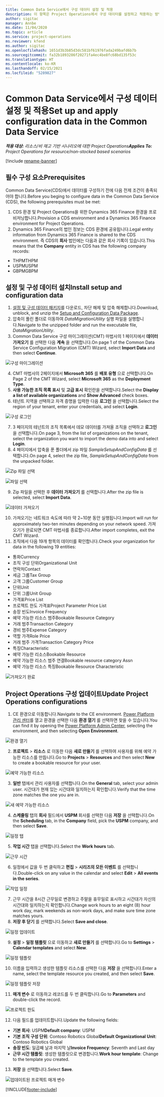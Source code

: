 ```yaml
---
title: Common Data Service에서 구성 데이터 설정 및 적용
description: 이 항목은 Project Operations에서 구성 데이터를 설정하고 적용하는 방법에 대한 정보를 제공합니다.
author: sigitac
manager: Annbe
ms.date: 11/04/2020
ms.topic: article
ms.service: project-operations
ms.reviewer: kfend
ms.author: sigitac
ms.openlocfilehash: 1651d3b3b85d3dc581bf61976fada249bafd6b7b
ms.sourcegitcommit: fa32b1893286f20271fa4ec4be8fc68bd135f53c
ms.translationtype: HT
ms.contentlocale: ko-KR
ms.lasthandoff: 02/15/2021
ms.locfileid: "5289827"
---
```

# <a name="set-up-and-apply-configuration-data-in-the-common-data-service"></a><span data-ttu-id="d777d-103">Common Data Service에서 구성 데이터 설정 및 적용</span><span class="sxs-lookup"><span data-stu-id="d777d-103">Set up and apply configuration data in the Common Data Service</span></span> 

<span data-ttu-id="d777d-104">_**적용 대상:** 리소스/비 재고 기반 시나리오에 대한 Project Operations_</span><span class="sxs-lookup"><span data-stu-id="d777d-104">_**Applies To:** Project Operations for resource/non-stocked based scenarios_</span></span>

[!include [rename-banner](~/includes/cc-data-platform-banner.md)]

## <a name="prerequisites"></a><span data-ttu-id="d777d-105">필수 구성 요소</span><span class="sxs-lookup"><span data-stu-id="d777d-105">Prerequisites</span></span>

<span data-ttu-id="d777d-106">Common Data Service(CDS)에서 데이터를 구성하기 전에 다음 전제 조건이 충족되어야 합니다.</span><span class="sxs-lookup"><span data-stu-id="d777d-106">Before you beging to configure data in the Common Data Service (CDS), the following prerequisites must be met:</span></span>

1.  <span data-ttu-id="d777d-107">CDS 환경 및 Project Operations을 위한 Dynamics 365 Finance 환경을 프로비저닝합니다.</span><span class="sxs-lookup"><span data-stu-id="d777d-107">Provision a CDS environment and a Dynamics 365 Finance environment for Project Operations.</span></span>
2.  <span data-ttu-id="d777d-108">Dynamics 365 Finance의 법인 정보는 CDS 환경에 공유됩니다.</span><span class="sxs-lookup"><span data-stu-id="d777d-108">Legal entity information from Dynamics 365 Finance is shared to the CDS environment.</span></span> <span data-ttu-id="d777d-109">즉 CDS의 **회사** 법인에는 다음과 같은 회사 기록이 있습니다.</span><span class="sxs-lookup"><span data-stu-id="d777d-109">This means that the **Company** entity in CDS has the following company records:</span></span>
  - <span data-ttu-id="d777d-110">THPM</span><span class="sxs-lookup"><span data-stu-id="d777d-110">THPM</span></span>
  - <span data-ttu-id="d777d-111">USPM</span><span class="sxs-lookup"><span data-stu-id="d777d-111">USPM</span></span>
  - <span data-ttu-id="d777d-112">GBPM</span><span class="sxs-lookup"><span data-stu-id="d777d-112">GBPM</span></span>

## <a name="install-setup-and-configuration-data"></a><span data-ttu-id="d777d-113">설정 및 구성 데이터 설치</span><span class="sxs-lookup"><span data-stu-id="d777d-113">Install setup and configuration data</span></span>

1. <span data-ttu-id="d777d-114">[설정 및 구성 데이터 패키지](https://download.microsoft.com/download/1/3/4/1349369c-6209-42b7-b3b4-5be0e67cacd8/ProjOpsSampleSetupData-%20Integrated%20UR1.zip)를 다운로드, 차단 해제 및 압축 해제합니다.</span><span class="sxs-lookup"><span data-stu-id="d777d-114">Download, unblock, and unzip the [Setup and Configuration Data Package](https://download.microsoft.com/download/1/3/4/1349369c-6209-42b7-b3b4-5be0e67cacd8/ProjOpsSampleSetupData-%20Integrated%20UR1.zip).</span></span>
2. <span data-ttu-id="d777d-115">압축이 풀린 폴더로 이동하여 *DataMigrationUtility* 실행 파일을 실행합니다.</span><span class="sxs-lookup"><span data-stu-id="d777d-115">Navigate to the unzipped folder and run the executable file, *DataMigrationUtility*.</span></span>
3. <span data-ttu-id="d777d-116">Common Data Service 구성 마이그레이션(CMT) 마법사의 1 페이지에서 **데이터 가져오기** 를 선택한 다음 **계속** 을 선택합니다.</span><span class="sxs-lookup"><span data-stu-id="d777d-116">On page 1 of the Common Data Service Configuration Migration (CMT) Wizard, select **Import Data** and then select **Continue**.</span></span>

![구성 마이그레이션](./media/1ConfigurationMigration.png)

4. <span data-ttu-id="d777d-118">CMT 마법사의 2페이지에서 **Microsoft 365** 를 **배포 유형** 으로 선택합니다.</span><span class="sxs-lookup"><span data-stu-id="d777d-118">On Page 2 of the CMT Wizard, select **Microsoft 365** as the **Deployment Type**.</span></span>
5. <span data-ttu-id="d777d-119">**사용 가능한 조직 목록 표시** 및 **고급 표시** 확인란을 선택합니다.</span><span class="sxs-lookup"><span data-stu-id="d777d-119">Select the **Display a list of available organizations** and **Show Advanced** check boxes.</span></span>
6. <span data-ttu-id="d777d-120">테넌트 지역을 선택하고 자격 증명을 입력한 다음 **로그인** 을 선택합니다.</span><span class="sxs-lookup"><span data-stu-id="d777d-120">Select the region of your tenant, enter your credentials, and select **Login**.</span></span>

![구성 로그인](./media/2ConfigurationSignin.png)

7. <span data-ttu-id="d777d-122">3 페이지의 테넌트의 조직 목록에서 데모 데이터를 가져올 조직을 선택하고 **로그인** 을 선택합니다.</span><span class="sxs-lookup"><span data-stu-id="d777d-122">On page 3, from the list of organizations on the tenant, select the organization you want to import the demo data into and select **Login**.</span></span>
8. <span data-ttu-id="d777d-123">4 페이지에서 압축을 푼 폴더에서 zip 파일 *SampleSetupAndConfigData* 를 선택합니다.</span><span class="sxs-lookup"><span data-stu-id="d777d-123">On page 4, select the zip file, *SampleSetupAndConfigData* from the unpacked folder.</span></span>

![Zip 파일 선택](./media/3ZipFile.png)

![파일 선택](./media/4SelectAFile.png)

9. <span data-ttu-id="d777d-126">Zip 파일을 선택한 후 **데이터 가져오기** 를 선택합니다.</span><span class="sxs-lookup"><span data-stu-id="d777d-126">After the zip file is selected, select **Import Data**.</span></span>

![데이터 가져오기](./media/5ImportData.png)

10. <span data-ttu-id="d777d-128">가져오기는 네트워크 속도에 따라 약 2~10분 동안 실행됩니다.</span><span class="sxs-lookup"><span data-stu-id="d777d-128">Import will run for approximately two-ten minutes depending on your network speed.</span></span> <span data-ttu-id="d777d-129">가져오기가 완료되면 CMT 마법사를 종료합니다.</span><span class="sxs-lookup"><span data-stu-id="d777d-129">After import completes, exit the CMT Wizard.</span></span> 
11. <span data-ttu-id="d777d-130">조직에서 다음 19개 항목의 데이터를 확인합니다.</span><span class="sxs-lookup"><span data-stu-id="d777d-130">Check your organization for data in the following 19 entities:</span></span>

  - <span data-ttu-id="d777d-131">통화</span><span class="sxs-lookup"><span data-stu-id="d777d-131">Currency</span></span>
  - <span data-ttu-id="d777d-132">조직 구성 단위</span><span class="sxs-lookup"><span data-stu-id="d777d-132">Organizational Unit</span></span>
  - <span data-ttu-id="d777d-133">연락처</span><span class="sxs-lookup"><span data-stu-id="d777d-133">Contact</span></span>
  - <span data-ttu-id="d777d-134">세금 그룹</span><span class="sxs-lookup"><span data-stu-id="d777d-134">Tax Group</span></span>
  - <span data-ttu-id="d777d-135">고객 그룹</span><span class="sxs-lookup"><span data-stu-id="d777d-135">Customer Group</span></span>
  - <span data-ttu-id="d777d-136">단위</span><span class="sxs-lookup"><span data-stu-id="d777d-136">Unit</span></span>
  - <span data-ttu-id="d777d-137">단위 그룹</span><span class="sxs-lookup"><span data-stu-id="d777d-137">Unit Group</span></span>
  - <span data-ttu-id="d777d-138">가격표</span><span class="sxs-lookup"><span data-stu-id="d777d-138">Price List</span></span>
  - <span data-ttu-id="d777d-139">프로젝트 한도 가격표</span><span class="sxs-lookup"><span data-stu-id="d777d-139">Project Parameter Price List</span></span>
  - <span data-ttu-id="d777d-140">송장 빈도</span><span class="sxs-lookup"><span data-stu-id="d777d-140">Invoice Frequency</span></span>
  - <span data-ttu-id="d777d-141">예약 가능한 리소스 범주</span><span class="sxs-lookup"><span data-stu-id="d777d-141">Bookable Resource Category</span></span>
  - <span data-ttu-id="d777d-142">거래 범주</span><span class="sxs-lookup"><span data-stu-id="d777d-142">Transaction Category</span></span>
  - <span data-ttu-id="d777d-143">경비 범주</span><span class="sxs-lookup"><span data-stu-id="d777d-143">Expense Category</span></span>
  - <span data-ttu-id="d777d-144">역할 가격</span><span class="sxs-lookup"><span data-stu-id="d777d-144">Role Price</span></span>
  - <span data-ttu-id="d777d-145">거래 범주 가격</span><span class="sxs-lookup"><span data-stu-id="d777d-145">Transaction Category Price</span></span>
  - <span data-ttu-id="d777d-146">특징</span><span class="sxs-lookup"><span data-stu-id="d777d-146">Characteristic</span></span>
  - <span data-ttu-id="d777d-147">예약 가능한 리소스</span><span class="sxs-lookup"><span data-stu-id="d777d-147">Bookable Resource</span></span>
  - <span data-ttu-id="d777d-148">예약 가능한 리소스 범주 연결</span><span class="sxs-lookup"><span data-stu-id="d777d-148">Bookable resource category Assn</span></span>
  - <span data-ttu-id="d777d-149">예약 가능한 리소스 특징</span><span class="sxs-lookup"><span data-stu-id="d777d-149">Bookable Resource Characteristic</span></span>

![가져오기 완료](./media/6CompleteImport.png)

## <a name="update-project-operations-configurations"></a><span data-ttu-id="d777d-151">Project Operations 구성 업데이트</span><span class="sxs-lookup"><span data-stu-id="d777d-151">Update Project Operations configurations</span></span>

1. <span data-ttu-id="d777d-152">CE 환경으로 이동합니다.</span><span class="sxs-lookup"><span data-stu-id="d777d-152">Navigate to the CE environment.</span></span> <span data-ttu-id="d777d-153">[Power Platform 관리 센터](https://admin.powerplatform.microsoft.com/environments)를 열고 환경을 선택한 다음 **환경 열기** 를 선택하면 찾을 수 있습니다.</span><span class="sxs-lookup"><span data-stu-id="d777d-153">You can find it by opening the [Power Platform Admin Center](https://admin.powerplatform.microsoft.com/environments), selecting the environment, and then selecting **Open Environment**.</span></span> 

![환경 열기](./media/7OpenEnvironment.png)

2. <span data-ttu-id="d777d-155">**프로젝트** > **리소스** 로 이동한 다음 **새로 만들기** 를 선택하여 사용자를 위해 예약 가능한 리소스를 만듭니다.</span><span class="sxs-lookup"><span data-stu-id="d777d-155">Go to **Projects** > **Resources** and then select **New** to create a bookable resource for your user.</span></span>

![예약 가능한 리소스](./media/8BookableResources.png)

3. <span data-ttu-id="d777d-157">**일반** 탭에서 관리 사용자를 선택합니다.</span><span class="sxs-lookup"><span data-stu-id="d777d-157">On the **General** tab, select your admin user.</span></span> <span data-ttu-id="d777d-158">시간대가 현재 있는 시간대와 일치하는지 확인합니다.</span><span class="sxs-lookup"><span data-stu-id="d777d-158">Verify that the time zone matches the one you are in.</span></span> 

![새 예약 가능한 리소스](./media/9NewBookableResource.png)

4. <span data-ttu-id="d777d-160">**스케줄링** 탭의 **회사** 필드에서 **USPM** 회사를 선택한 다음 **저장** 을 선택합니다.</span><span class="sxs-lookup"><span data-stu-id="d777d-160">On the **Scheduling** tab, in the **Company** field, pick the **USPM** company, and then select **Save**.</span></span> 

![일정 탭](./media/10SchedulingTab.png)

5. <span data-ttu-id="d777d-162">**작업 시간** 탭을 선택합니다.</span><span class="sxs-lookup"><span data-stu-id="d777d-162">Select the **Work hours** tab.</span></span>  

![근무 시간](./media/11WorkHours.png)

6. <span data-ttu-id="d777d-164">일정에서 값을 두 번 클릭하고 **편집** > **시리즈의 모든 이벤트** 를 선택합니다.</span><span class="sxs-lookup"><span data-stu-id="d777d-164">Double-click on any value in the calendar and select **Edit** > **All events in the series**.</span></span> 

![작업 일정](./media/12WorkCalendar.png)

7. <span data-ttu-id="d777d-166">근무 시간을 8시간 근무일로 변경하고 주말을 휴무일로 표시하고 시간대가 자신의 시간대와 일치하는지 확인합니다.</span><span class="sxs-lookup"><span data-stu-id="d777d-166">Change work hours to an eight (8) hour work day, mark weekends as non-work days, and make sure time zone matches yours.</span></span> 
8. <span data-ttu-id="d777d-167">**저장 후 닫기** 를 선택합니다.</span><span class="sxs-lookup"><span data-stu-id="d777d-167">Select **Save and close**.</span></span>

![일정 업데이트](./media/13UpdateCalendar.png)

9. <span data-ttu-id="d777d-169">**설정** > **일정 템플릿** 으로 이동하고 **새로 만들기** 를 선택합니다.</span><span class="sxs-lookup"><span data-stu-id="d777d-169">Go to **Settings** > **Calendar templates** and select **New**.</span></span>
 
 ![일정 템플릿](./media/14CalendarTemplates.png)
 
 10. <span data-ttu-id="d777d-171">이름을 입력하고 생성한 템플릿 리소스를 선택한 다음 **저장** 을 선택합니다.</span><span class="sxs-lookup"><span data-stu-id="d777d-171">Enter a name, select the template resource you created, and then select **Save**.</span></span> 
 
 ![일정 템플릿 저장](./media/15SaveCalendarTemplate.png)
 
 11. <span data-ttu-id="d777d-173">**매개 변수** 로 이동하고 레코드를 두 번 클릭합니다.</span><span class="sxs-lookup"><span data-stu-id="d777d-173">Go to **Parameters** and double-click the record.</span></span> 
 
 ![프로젝트 한도](./media/16ProjectParameters.png)
 
12. <span data-ttu-id="d777d-175">다음 필드를 업데이트합니다.</span><span class="sxs-lookup"><span data-stu-id="d777d-175">Update the following fields:</span></span>

 - <span data-ttu-id="d777d-176">**기본 회사**: USPM</span><span class="sxs-lookup"><span data-stu-id="d777d-176">**Default company**: USPM</span></span>
 - <span data-ttu-id="d777d-177">**기본 조직 구성 단위**: Contoso Robotics Global</span><span class="sxs-lookup"><span data-stu-id="d777d-177">**Default Organizational Unit**: Contoso Robotics Global</span></span>
 - <span data-ttu-id="d777d-178">**송장 빈도**: 일곱째 날과 마지막 날</span><span class="sxs-lookup"><span data-stu-id="d777d-178">**Invoice Frequency**: Seventh and Last day</span></span>
 - <span data-ttu-id="d777d-179">**근무 시간 템플릿**: 생성한 템플릿으로 변경합니다.</span><span class="sxs-lookup"><span data-stu-id="d777d-179">**Work hour template**: Change to the template you created.</span></span>

13. <span data-ttu-id="d777d-180">**저장** 을 선택합니다.</span><span class="sxs-lookup"><span data-stu-id="d777d-180">Select **Save**.</span></span> 

![업데이트된 프로젝트 매개 변수](./media/17UpdatedProjectParameters.png)


[!INCLUDE[footer-include](../includes/footer-banner.md)]